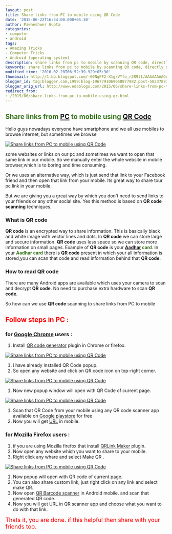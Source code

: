 ```yaml
---
layout: post
title: Share links from PC to mobile using QR Code
date: '2015-06-22T16:34:00.000+05:30'
author: Pawneshwer Gupta
categories:
- computer
- android
tags:
- Amazing Tricks
- Computer Tricks
- Android (operating system)
description: share links from pc to mobile by scanning QR code, directly share links for web url to mobiles, share large links to mobile without typing full URL in mobile
keywords: share links from pc to mobile by scanning QR code, directly share links for web url to mobiles, share large links to mobile without typing full URL in mobile
modified_time: '2016-02-20T06:52:39.929+05:30'
thumbnail: http://1.bp.blogspot.com/-00NqPF2-X1g/VYfo_r2R9tI/AAAAAAAAGn0/rPrEkPwJYJk/s72-c/main-compressor.png
blogger_id: tag:blogger.com,1999:blog-1967791069058877982.post-5023788343928298370
blogger_orig_url: http://www.edablogs.com/2015/06/share-links-from-pc-to-mobile-using-qr.html
redirect_from:
- /2015/06/share-links-from-pc-to-mobile-using-qr.html
---
```


## <span style="color: #38761d;">Share links from [PC](http://en.wikipedia.org/wiki/Personal_computer "Personal computer") to mobile using [QR Code](http://en.wikipedia.org/wiki/QR_code "QR code")</span>

Hello guys nowadays everyone have smartphone and we all use mobiles to browse internet, but sometimes we browse

[![Share links from PC to mobile using QR Code](http://1.bp.blogspot.com/-00NqPF2-X1g/VYfo_r2R9tI/AAAAAAAAGn0/rPrEkPwJYJk/s320/main-compressor.png "Share links from PC to mobile using QR Code")](http://1.bp.blogspot.com/-00NqPF2-X1g/VYfo_r2R9tI/AAAAAAAAGn0/rPrEkPwJYJk/s1600/main-compressor.png)

some websites or links on our pc and sometimes we want to open that same link in our mobile. So we manually enter the whole website in mobile browser,which is to boring and time consuming.  

Or we uses an alternative way, which is just send that link to your Facebook friend and then open that link from your mobile. Its great way to share tour pc link in your mobile.

But we are giving you a great way by which you don't need to send links to your friends or any other social site. Yes this method is based on **QR code scanning** techniques.

### What is QR code

**QR code** is an encrypted way to share information. This is basically black and white image with vector lines and dots. In **QR code** we can store large and secure information. **QR code** uses less space so we can store more information on small pages. Example of **QR code** is your **<span style="color: #38761d;">[Aadhar](http://en.wikipedia.org/wiki/Unique_Identification_Authority_of_India "Unique Identification Authority of India") card</span>**. In your **<span style="color: #38761d;">Aadhar card</span>** there is **QR code** present in which your all information is stored,you can scan that code and read information behind that **QR code**.

### How to read QR code

There are many Android apps are available which uses your camera to scan and decrypt **QR code**. No need to purchase extra hardware to scan **QR code**.

So how can we use **QR code** scanning to share links from PC to mobile  

## <span style="color: red;">Follow steps in PC : </span>

### for [Google Chrome](http://en.wikipedia.org/wiki/Google_Chrome "Google Chrome") users :

1.  Install [QR code generator](https://chrome.google.com/webstore/detail/qr-code-popup/ecagppcmkdldkgknibddckdglmhnfppp?utm_source=chrome-app-launcher-info-dialog) plugin in Chrome or firefox.

[![Share links from PC to mobile using QR Code](http://2.bp.blogspot.com/-PZX817cbM9w/VYfo-MVv1GI/AAAAAAAAGno/QdZDUDdZPfw/s320/1-compressor.png "Share links from PC to mobile using QR Code")](http://2.bp.blogspot.com/-PZX817cbM9w/VYfo-MVv1GI/AAAAAAAAGno/QdZDUDdZPfw/s1600/1-compressor.png)

1.  i have already installed QR Code popup.
2.  So open any website and click on QR code icon on top-right corner.

[![Share links from PC to mobile using QR Code](http://3.bp.blogspot.com/-lQmnWu5SuVM/VYfo-cBMB9I/AAAAAAAAGnk/JNE1YcM85DM/s320/2-compressor.png "Share links from PC to mobile using QR Code")](http://3.bp.blogspot.com/-lQmnWu5SuVM/VYfo-cBMB9I/AAAAAAAAGnk/JNE1YcM85DM/s1600/2-compressor.png)

1.  Now new popup window will open with QR Code of current page.

[![Share links from PC to mobile using QR Code](http://2.bp.blogspot.com/-0IVcQLPu9Hg/VYfo-uPutmI/AAAAAAAAGnw/ePA4GTWuOdM/s320/3-compressor.png "Share links from PC to mobile using QR Code")](http://2.bp.blogspot.com/-0IVcQLPu9Hg/VYfo-uPutmI/AAAAAAAAGnw/ePA4GTWuOdM/s1600/3-compressor.png)

1.  Scan that QR Code from your mobile using any QR code scanner app available on [Google playstore](https://play.google.com/store/apps/details?id=appinventor.ai_progetto2003.SCAN&hl=en) for free
2.  Now you will get [URL](http://en.wikipedia.org/wiki/Uniform_resource_locator "Uniform resource locator") in mobile.

### for Mozilla Firefox users :

1.  if you are using Mozilla firefox that install [QRLink Maker](https://addons.mozilla.org/en-us/firefox/addon/qrlink-maker/) plugin.
2.  Now open any website which you want to share to your mobile.
3.  Right click any whare and select Make QR .

[![Share links from PC to mobile using QR Code](http://4.bp.blogspot.com/-Nqsv5ka4ahY/VYfo_YlbgpI/AAAAAAAAGn4/dYE6VaOC2AE/s320/4-compressor.png "Share links from PC to mobile using QR Code")](http://4.bp.blogspot.com/-Nqsv5ka4ahY/VYfo_YlbgpI/AAAAAAAAGn4/dYE6VaOC2AE/s1600/4-compressor.png)

1.  Now popup will open with QR code of current page.
2.  You can also share custom link, just right click on any link and select make QR.
3.  Now open [QR Barcode scanner](https://play.google.com/store/apps/details?id=appinventor.ai_progetto2003.SCAN&hl=en) in Android mobile. and scan that generated QR code.
4.  Now you will get URL in QR scanner app and choose what you want to do with that link.

<span style="color: red; font-size: large;">Thats it, you are done. if this helpful then share with your friends too.</span>